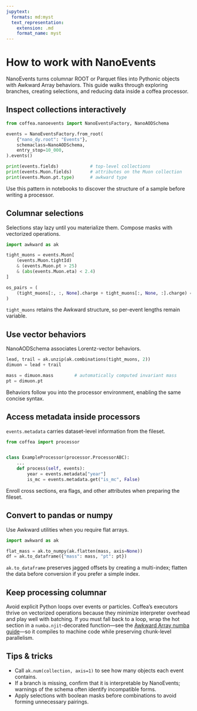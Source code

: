 ```yaml
---
jupytext:
  formats: md:myst
  text_representation:
    extension: .md
    format_name: myst
---
```


# How to work with NanoEvents

NanoEvents turns columnar ROOT or Parquet files into Pythonic objects with Awkward Array behaviors.
This guide walks through exploring branches, creating selections, and reducing data inside a coffea processor.

## Inspect collections interactively

```python
from coffea.nanoevents import NanoEventsFactory, NanoAODSchema

events = NanoEventsFactory.from_root(
    {"nano_dy.root": "Events"},
    schemaclass=NanoAODSchema,
    entry_stop=10_000,
).events()

print(events.fields)            # top-level collections
print(events.Muon.fields)       # attributes on the Muon collection
print(events.Muon.pt.type)      # awkward type
```

Use this pattern in notebooks to discover the structure of a sample before writing a processor.

## Columnar selections

Selections stay lazy until you materialize them. Compose masks with vectorized operations.

```python
import awkward as ak

tight_muons = events.Muon[
    (events.Muon.tightId)
    & (events.Muon.pt > 25)
    & (abs(events.Muon.eta) < 2.4)
]

os_pairs = (
    (tight_muons[:, :, None].charge + tight_muons[:, None, :].charge) == 0
)
```

`tight_muons` retains the Awkward structure, so per-event lengths remain variable.

## Use vector behaviors

NanoAODSchema associates Lorentz-vector behaviors.

```python
lead, trail = ak.unzip(ak.combinations(tight_muons, 2))
dimuon = lead + trail

mass = dimuon.mass        # automatically computed invariant mass
pt = dimuon.pt
```

Behaviors follow you into the processor environment, enabling the same concise syntax.

## Access metadata inside processors

`events.metadata` carries dataset-level information from the fileset.

```python
from coffea import processor


class ExampleProcessor(processor.ProcessorABC):
    ...
    def process(self, events):
        year = events.metadata["year"]
        is_mc = events.metadata.get("is_mc", False)
```

Enroll cross sections, era flags, and other attributes when preparing the fileset.

## Convert to pandas or numpy

Use Awkward utilities when you require flat arrays.

```python
import awkward as ak

flat_mass = ak.to_numpy(ak.flatten(mass, axis=None))
df = ak.to_dataframe({"mass": mass, "pt": pt})
```

`ak.to_dataframe` preserves jagged offsets by creating a multi-index; flatten the data before conversion if you prefer a simple index.

## Keep processing columnar

Avoid explicit Python loops over events or particles. Coffea’s executors thrive on vectorized operations because they minimize interpreter overhead and play well with batching. If you must fall back to a loop, wrap the hot section in a `numba.njit`-decorated function—see the [Awkward Array numba guide](https://awkward-array.org/doc/main/user-guide/how-to-use-in-numba.html)—so it compiles to machine code while preserving chunk-level parallelism.

## Tips & tricks

- Call `ak.num(collection, axis=1)` to see how many objects each event contains.
- If a branch is missing, confirm that it is interpretable by NanoEvents; warnings of the schema often identify incompatible forms.
- Apply selections with boolean masks before combinations to avoid forming unnecessary pairings.
